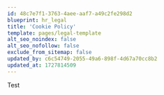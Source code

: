 ```yaml
---
id: 48c7e7f1-3763-4aee-aaf7-a49c2fe298d2
blueprint: hr_legal
title: 'Cookie Policy'
template: pages/legal-template
alt_seo_noindex: false
alt_seo_nofollow: false
exclude_from_sitemap: false
updated_by: c6c54749-2055-49a6-898f-4d67a70cc8b2
updated_at: 1727814509
---
```

Test